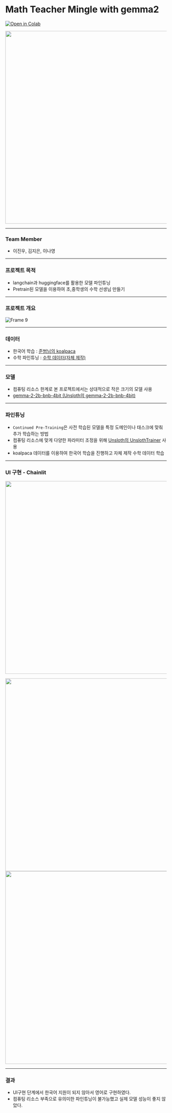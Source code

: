 # Math Teacher Mingle with gemma2
[![Open in Colab](https://colab.research.google.com/assets/colab-badge.svg)](https://colab.research.google.com/notebooks/gemma_sprint_notebook.ipynb)


<img src="https://huggingface.co/blog/assets/gemma2/thumbnail.jpg" width ="600" >

---
### Team Member
- 이진우, 김지은, 이나영
---

### 프로젝트 목적
- langchain과 huggingface를 활용한 모델 파인튜닝
- Pretrain된 모델을 이용하여 초,중학생의 수학 선생님 만들기
---

### 프로젝트 개요
![Frame 9](https://github.com/user-attachments/assets/72c0d6b7-bc54-4382-ab78-d82f82aefe07)

---

### 데이터
- 한국어 학습 : [준범님의 koalpaca](https://huggingface.co/datasets/beomi/KoAlpaca-v1.1a) 
- 수학 파인튜닝 : [수학 데이터(자체 제작)](https://huggingface.co/datasets/Envy1025/mathdata)
---
### 모델
- 컴퓨팅 리소스 한계로 본 프로젝트에서는 상대적으로 작은 크기의 모델 사용
- [gemma-2-2b-bnb-4bit (Unsloth의 gemma-2-2b-bnb-4bit)](https://huggingface.co/unsloth/gemma-2-2b-bnb-4bit)
---
### 파인튜닝
- `Continued Pre-Training`은 사전 학습된 모델을 특정 도메인이나 태스크에 맞춰 추가 학습하는 방법
- 컴퓨팅 리소스에 맞게 다양한 파라미터 조정을 위해 [Unsloth의 UnslothTrainer](https://devocean.sk.com/blog/techBoardDetail.do?ID=166285&boardType=techBlog) 사용
- koalpaca 데이터를 이용하여 한국어 학습을 진행하고 자체 제작 수학 데이터 학습
  
---
### UI 구현 - Chainlit
 
[<img src ="https://github.com/user-attachments/assets/64ca578b-a4f0-4a4f-b876-bce21b5db1a6" width ="600">](https://chainlit.io/)

<img src ="https://github.com/user-attachments/assets/9bcaee06-dbe6-4054-acc1-783dcdb987df" width ="600">
<img src ="https://github.com/user-attachments/assets/8afcbf08-a187-471f-9b66-69c3c460cec0" width ="600">

---

### 결과
- UI구현 단계에서 한국어 지원이 되지 않아서 영어로 구현하였다.
- 컴퓨팅 리소스 부족으로 유의미한 파인튜닝이 불가능했고 실제 모델 성능이 좋지 않았다.
